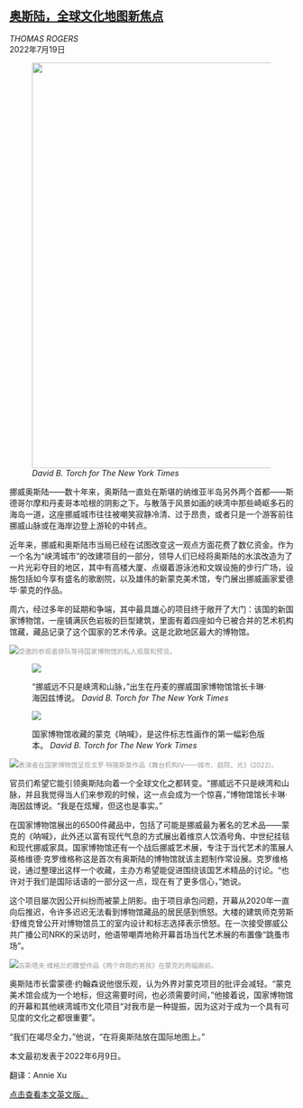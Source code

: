 <!--1658216232000-->
[奥斯陆，全球文化地图新焦点](https://cn.nytimes.com/culture/20220719/national-museum-oslo-fjord-city/)
------

<address>THOMAS ROGERS</address><time pudate="2022-07-19 03:13:55" datetime="2022-07-19 03:13:55">2022年7月19日</time><figure><img src="https://images.weserv.nl/?url=static01.nyt.com/images/2022/06/09/arts/09oslo-museum11/merlin_208299711_41fe9364-1a0d-4c5a-872a-f47f763714f8-master1050.jpg" width="1050" height="718"><figcaption> <cite>David B. Torch for The New York Times</cite></figcaption></figure><section><p>挪威奥斯陆——数十年来，奥斯陆一直处在斯堪的纳维亚半岛另外两个首都——斯德哥尔摩和丹麦哥本哈根的阴影之下。与散落于风景如画的峡湾中那些崎岖多石的海岛一道，这座挪威城市往往被嘲笑寂静冷清、过于昂贵，或者只是一个游客前往挪威山脉或在海岸边登上游轮的中转点。</p><p>近年来，挪威和奥斯陆市当局已经在试图改变这一观点方面花费了数亿资金。作为一个名为“峡湾城市”的改建项目的一部分，领导人们已经将奥斯陆的水滨改造为了一片光彩夺目的地区，其中有高楼大厦、点缀着游泳池和文娱设施的步行广场，设施包括如今享有盛名的歌剧院，以及雄伟的新蒙克美术馆，专门展出挪威画家爱德华·蒙克的作品。</p><p>周六，经过多年的延期和争端，其中最具雄心的项目终于敞开了大门：该国的新国家博物馆，一座铺满灰色岩板的巨型建筑，里面有着四座如今已被合并的艺术机构馆藏，藏品记录了这个国家的艺术传承。这是北欧地区最大的博物馆。</p><p><img src="https://images.weserv.nl/?url=static01.nyt.com/images/2022/06/16/arts/09oslo-museum05/merlin_208299669_41cfa783-5238-4cb1-b771-8506086ac978-master1050.jpg"><small style="color: #999;">受邀的参观者排队等待国家博物馆的私人观展和预览。</small></p><p><figure><img src="https://images.weserv.nl/?url=static01.nyt.com/images/2022/06/16/arts/09oslo-museum04/09oslo-museum04-jumbo.jpg"></p><figcaption>“挪威远不只是峡湾和山脉，”出生在丹麦的挪威国家博物馆馆长卡琳·海因兹博说。 <cite>David B. Torch for The New York Times</cite></figcaption></figure><p><figure><img src="https://images.weserv.nl/?url=static01.nyt.com/images/2022/06/09/arts/09oslo-museum02/09oslo-museum02-jumbo.jpg"></p><figcaption>国家博物馆收藏的蒙克《呐喊》，是这件标志性画作的第一幅彩色版本。 <cite>David B. Torch for The New York Times</cite></figcaption></figure><p><img src="https://images.weserv.nl/?url=static01.nyt.com/images/2022/06/16/arts/09oslo-museum03/merlin_208299639_558eec7f-15b3-4612-9e03-a2b71392ae3e-master1050.jpg"><small style="color: #999;">表演者在国家博物馆呈现戈罗·特隆斯莫作品《舞台机构IV——城市、庭院、光》(2022)。</small></p><p>官员们希望它能引领奥斯陆向着一个全球文化之都转变。“挪威远不只是峡湾和山脉，并且我觉得当人们来参观的时候，这一点会成为一个惊喜，”博物馆馆长卡琳·海因兹博说。“我是在炫耀，但这也是事实。”</p><p>在国家博物馆展出的6500件藏品中，包括了可能是挪威最为著名的艺术品——蒙克的《呐喊》，此外还以富有现代气息的方式展出着维京人饮酒号角、中世纪挂毯和现代挪威家具。国家博物馆还有一个战后挪威艺术展，专注于当代艺术的策展人英格维德·克罗维格称这是首次有奥斯陆的博物馆就该主题制作常设展。克罗维格说，通过整理出这样一个收藏，主办方希望能促进围绕该国艺术精品的讨论。“也许对于我们是国际话语的一部分这一点，现在有了更多信心，”她说。</p><p>这个项目屡次因公开纠纷而被蒙上阴影。由于项目承包问题，开幕从2020年一直向后推迟，令许多迟迟无法看到博物馆藏品的居民感到愤怒。大楼的建筑师克劳斯·舒维克曾公开对博物馆员工的室内设计和标志选择表示愤怒。在一次接受挪威公共广播公司NRK的采访时，他语带嘲弄地称开幕首场当代艺术展的布置像“跳蚤市场”。</p><p><img src="https://images.weserv.nl/?url=static01.nyt.com/images/2022/06/16/arts/09oslo-museum08/merlin_208299732_01ee2e2c-4c9a-4792-a1d1-f9a3e8d6e07a-master1050.jpg"><small style="color: #999;">古斯塔夫·维格兰的雕塑作品《两个奔跑的男孩》在蒙克的两幅画前。</small></p><p>奥斯陆市长雷蒙德·约翰森说他很乐观，认为外界对蒙克项目的批评会减轻。“蒙克美术馆会成为一个地标，但这需要时间，也必须需要时间，”他接着说，国家博物馆的开幕和其他峡湾城市文化项目“对我市是一种提振，因为这对于成为一个具有可见度的文化之都很重要”。</p><p>“我们在竭尽全力，”他说，“在将奥斯陆放在国际地图上。”</p></section><footer><p>本文最初发表于2022年6月9日。</p><p>翻译：Annie Xu</p><p><a rel="nofollow" target="_blank" href="http://www.nytimes.com/2022/06/09/arts/design/national-museum-oslo-fjord-city.html">点击查看本文英文版。</a></p></footer>
